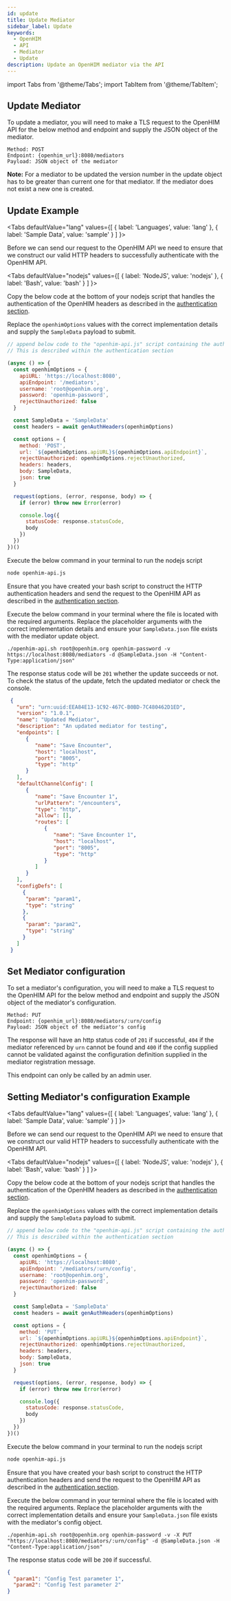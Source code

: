 ```yaml
---
id: update
title: Update Mediator
sidebar_label: Update
keywords:
  - OpenHIM
  - API
  - Mediator
  - Update
description: Update an OpenHIM mediator via the API
---
```


import Tabs from '@theme/Tabs';
import TabItem from '@theme/TabItem';

## Update Mediator

To update a mediator, you will need to make a TLS request to the OpenHIM API for the below method and endpoint and supply the JSON object of the mediator.

```curl
Method: POST
Endpoint: {openhim_url}:8080/mediators
Payload: JSON object of the mediator
```

**Note:** For a mediator to be updated the version number in the update object has to be greater than current one for that mediator. If the mediator does not exist a new one is created.

## Update Example

<Tabs
  defaultValue="lang"
  values={[
    { label: 'Languages', value: 'lang' },
    { label: 'Sample Data', value: 'sample' }
  ]
}>

<TabItem value="lang">

Before we can send our request to the OpenHIM API we need to ensure that we construct our valid HTTP headers to successfully authenticate with the OpenHIM API.

<Tabs
  defaultValue="nodejs"
  values={[
    { label: 'NodeJS', value: 'nodejs' },
    { label: 'Bash', value: 'bash' }
  ]
}>

<TabItem value="nodejs">

Copy the below code at the bottom of your nodejs script that handles the authentication of the OpenHIM headers as described in the [authentication section](../introduction/authentication).

Replace the `openhimOptions` values with the correct implementation details and supply the `SampleData` payload to submit.

```javascript
// append below code to the "openhim-api.js" script containing the authentication methods.
// This is described within the authentication section

(async () => {
  const openhimOptions = {
    apiURL: 'https://localhost:8080',
    apiEndpoint: '/mediators',
    username: 'root@openhim.org',
    password: 'openhim-password',
    rejectUnauthorized: false
  }

  const SampleData = 'SampleData'
  const headers = await genAuthHeaders(openhimOptions)

  const options = {
    method: 'POST',
    url: `${openhimOptions.apiURL}${openhimOptions.apiEndpoint}`,
    rejectUnauthorized: openhimOptions.rejectUnauthorized,
    headers: headers,
    body: SampleData,
    json: true
  }

  request(options, (error, response, body) => {
    if (error) throw new Error(error)

    console.log({
      statusCode: response.statusCode,
      body
    })
  })
})()
```

Execute the below command in your terminal to run the nodejs script

```bash
node openhim-api.js
```

</TabItem>
<TabItem value="bash">

Ensure that you have created your bash script to construct the HTTP authentication headers and send the request to the OpenHIM API as described in the [authentication section](../introduction/authentication).

Execute the below command in your terminal where the file is located with the required arguments. Replace the placeholder arguments with the correct implementation details and ensure your `SampleData.json` file exists with the mediator update object.

```curl
./openhim-api.sh root@openhim.org openhim-password -v https://localhost:8080/mediators -d @SampleData.json -H "Content-Type:application/json"
```

</TabItem>
</Tabs>

The response status code will be `201` whether the update succeeds or not. To check the status of the update, fetch the updated mediator or check the console.

</TabItem>
<TabItem value="sample">

```json
 {
   "urn": "urn:uuid:EEA84E13-1C92-467C-B0BD-7C480462D1ED",
   "version": "1.0.1",
   "name": "Updated Mediator",
   "description": "An updated mediator for testing",
   "endpoints": [
      {
         "name": "Save Encounter",
         "host": "localhost",
         "port": "8005",
         "type": "http"
      }
   ],
   "defaultChannelConfig": [
      {
         "name": "Save Encounter 1",
         "urlPattern": "/encounters",
         "type": "http",
         "allow": [],
         "routes": [
            {
               "name": "Save Encounter 1",
               "host": "localhost",
               "port": "8005",
               "type": "http"
            }
         ]
      }
   ],
   "configDefs": [
     {
      "param": "param1",
      "type": "string"
     },
     {
      "param": "param2",
      "type": "string"
     }
   ]
 }
```

</TabItem>
</Tabs>

## Set Mediator configuration

To set a mediator's configuration, you will need to make a TLS request to the OpenHIM API for the below method and endpoint and supply the JSON object of the mediator's configuration.

```curl
Method: PUT
Endpoint: {openhim_url}:8080/mediators/:urn/config
Payload: JSON object of the mediator's config
```

The response will have an http status code of `201` if successful, `404` if the mediator referenced by `urn` cannot be found and `400` if the config supplied cannot be validated against the configuration definition supplied in the mediator registration message.

This endpoint can only be called by an admin user.

## Setting Mediator's configuration Example

<Tabs
  defaultValue="lang"
  values={[
    { label: 'Languages', value: 'lang' },
    { label: 'Sample Data', value: 'sample' }
  ]
}>

<TabItem value="lang">

Before we can send our request to the OpenHIM API we need to ensure that we construct our valid HTTP headers to successfully authenticate with the OpenHIM API.

<Tabs
  defaultValue="nodejs"
  values={[
    { label: 'NodeJS', value: 'nodejs' },
    { label: 'Bash', value: 'bash' }
  ]
}>

<TabItem value="nodejs">

Copy the below code at the bottom of your nodejs script that handles the authentication of the OpenHIM headers as described in the [authentication section](../introduction/authentication).

Replace the `openhimOptions` values with the correct implementation details and supply the `SampleData` payload to submit.

```javascript
// append below code to the "openhim-api.js" script containing the authentication methods.
// This is described within the authentication section

(async () => {
  const openhimOptions = {
    apiURL: 'https://localhost:8080',
    apiEndpoint: '/mediators/:urn/config',
    username: 'root@openhim.org',
    password: 'openhim-password',
    rejectUnauthorized: false
  }

  const SampleData = 'SampleData'
  const headers = await genAuthHeaders(openhimOptions)

  const options = {
    method: 'PUT',
    url: `${openhimOptions.apiURL}${openhimOptions.apiEndpoint}`,
    rejectUnauthorized: openhimOptions.rejectUnauthorized,
    headers: headers,
    body: SampleData,
    json: true
  }

  request(options, (error, response, body) => {
    if (error) throw new Error(error)

    console.log({
      statusCode: response.statusCode,
      body
    })
  })
})()
```

Execute the below command in your terminal to run the nodejs script

```bash
node openhim-api.js
```

</TabItem>
<TabItem value="bash">

Ensure that you have created your bash script to construct the HTTP authentication headers and send the request to the OpenHIM API as described in the [authentication section](../introduction/authentication).

Execute the below command in your terminal where the file is located with the required arguments. Replace the placeholder arguments with the correct implementation details and ensure your `SampleData.json` file exists with the mediator's config object.

```curl
./openhim-api.sh root@openhim.org openhim-password -v -X PUT "https://localhost:8080/mediators/:urn/config" -d @SampleData.json -H "Content-Type:application/json"
```

</TabItem>
</Tabs>

The response status code will be `200` if successful.

</TabItem>
<TabItem value="sample">

```json
{
  "param1": "Config Test parameter 1",
  "param2": "Config Test parameter 2"
}
```

</TabItem>
</Tabs>
